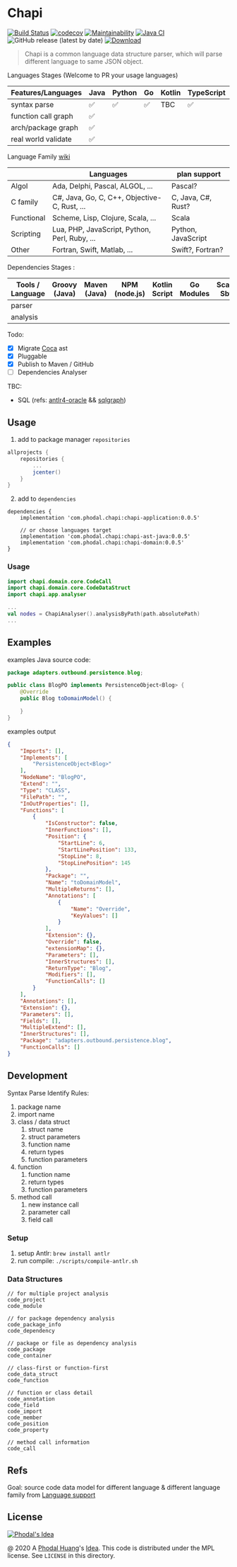 # Chapi

[![Build Status](https://travis-ci.org/phodal/chapi.svg?branch=master)](https://travis-ci.org/phodal/chapi)
[![codecov](https://codecov.io/gh/phodal/chapi/branch/master/graph/badge.svg)](https://codecov.io/gh/phodal/chapi)
[![Maintainability](https://api.codeclimate.com/v1/badges/2af5f5168a9ceb2ebe9b/maintainability)](https://codeclimate.com/github/phodal/chapi/maintainability)
[![Java CI](https://github.com/phodal/chapi/workflows/Java%20CI/badge.svg)](https://github.com/phodal/chapi/actions)
![GitHub release (latest by date)](https://img.shields.io/github/v/release/phodal/chapi)
[![Download](https://api.bintray.com/packages/phodal/chapi/chapi/images/download.svg?version=0.0.3)](https://bintray.com/phodal/chapi/chapi/0.0.3/link)

> Chapi is a common language data structure parser, which will parse different language to same JSON object.

Languages Stages (Welcome to PR your usage languages)

| Features/Languages  |   Java |  Python  | Go  |  Kotlin | TypeScript | C     | C# | Scala |
|---------------------|--------|----------|-----|---------|------------|-------|----|-------|
| syntax parse        |    ✅  |      ✅  |   ✅ |   TBC   |     ✅     | TBC   |  🆕 | 🆕 |
| function call graph |    ✅  |          |      |         |            |       |     |   |
| arch/package graph  |    ✅  |          |      |         |            |       |     |   |
| real world validate |    ✅  |          |      |         |            |       |     |   |

Language Family [wiki](https://en.wikipedia.org/wiki/First-class_function)

|            | Languages     |  plan support    |
|------------|---------------|-------------|
| Algol      | Ada, Delphi, Pascal, ALGOL, ... |  Pascal? |
| C family	 | C#, Java, Go, C, C++,  Objective-C, Rust, ... | C, Java, C#, Rust? |
| Functional | Scheme, Lisp, Clojure, Scala, ...| Scala  |
| Scripting  | Lua, PHP, JavaScript, Python, Perl, Ruby, ... | Python, JavaScript |
| Other      | Fortran, Swift, Matlab, ...| Swift?, Fortran? |

Dependencies Stages :

| Tools / Language | Groovy (Java) | Maven (Java) | NPM (node.js) | Kotlin Script | Go Modules | Scala Sbt |
|-------| -------|-------|-------|-------|-------|-------|
| parser |        |       |       |       |       |       |
| analysis |        |       |       |       |       |       |

Todo:

 - [x] Migrate [Coca](https://github.com/phodal/coca) ast
 - [x] Pluggable
 - [x] Publish to Maven / GitHub
 - [ ] Dependencies Analyser

TBC:

 - SQL (refs: [antlr4-oracle](https://github.com/alris/antlr4-oracle) && [sqlgraph](https://github.com/dengdaiyemanren/sqlgraph))

## Usage

1. add to package manager ``repositories``

```groovy
allprojects {
    repositories {
        ...
        jcenter()
    }
}
```

2. add to ``dependencies``

```
dependencies {
    implementation 'com.phodal.chapi:chapi-application:0.0.5'

    // or choose languages target
    implementation 'com.phodal.chapi:chapi-ast-java:0.0.5'
    implementation 'com.phodal.chapi:chapi-domain:0.0.5'
}
```

### Usage

```kotlin
import chapi.domain.core.CodeCall
import chapi.domain.core.CodeDataStruct
import chapi.app.analyser

...
val nodes = ChapiAnalyser().analysisByPath(path.absolutePath)
...
```

## Examples

examples Java source code:

```java
package adapters.outbound.persistence.blog;

public class BlogPO implements PersistenceObject<Blog> {
    @Override
    public Blog toDomainModel() {

    }
}
```

examples output

```json
{
    "Imports": [],
    "Implements": [
        "PersistenceObject<Blog>"
    ],
    "NodeName": "BlogPO",
    "Extend": "",
    "Type": "CLASS",
    "FilePath": "",
    "InOutProperties": [],
    "Functions": [
        {
            "IsConstructor": false,
            "InnerFunctions": [],
            "Position": {
                "StartLine": 6,
                "StartLinePosition": 133,
                "StopLine": 8,
                "StopLinePosition": 145
            },
            "Package": "",
            "Name": "toDomainModel",
            "MultipleReturns": [],
            "Annotations": [
                {
                    "Name": "Override",
                    "KeyValues": []
                }
            ],
            "Extension": {},
            "Override": false,
            "extensionMap": {},
            "Parameters": [],
            "InnerStructures": [],
            "ReturnType": "Blog",
            "Modifiers": [],
            "FunctionCalls": []
        }
    ],
    "Annotations": [],
    "Extension": {},
    "Parameters": [],
    "Fields": [],
    "MultipleExtend": [],
    "InnerStructures": [],
    "Package": "adapters.outbound.persistence.blog",
    "FunctionCalls": []
}
```

## Development

Syntax Parse Identify Rules:

 1. package name
 2. import name
 3. class / data struct
    1. struct name
    2. struct parameters
    3. function name
    4. return types
    5. function parameters
 4. function
    1. function name
    2. return types
    3. function parameters
 5. method call
    1. new instance call
    2. parameter call
    3. field call


### Setup

1. setup Antlr: `brew install antlr`
2. run compile: `./scripts/compile-antlr.sh`

### Data Structures

```
// for multiple project analysis
code_project
code_module

// for package dependency analysis
code_package_info
code_dependency

// package or file as dependency analysis
code_package
code_container

// class-first or function-first
code_data_struct
code_function

// function or class detail
code_annotation
code_field
code_import
code_member
code_position
code_property

// method call information
code_call
```

Refs
---

Goal: source code data model for different language & different language family from [Language support](https://en.wikipedia.org/wiki/First-class_function)

License
---

[![Phodal's Idea](http://brand.phodal.com/shields/idea-small.svg)](http://ideas.phodal.com/)

@ 2020 A [Phodal Huang](https://www.phodal.com)'s [Idea](http://github.com/phodal/ideas).  This code is distributed under the MPL license. See `LICENSE` in this directory.

